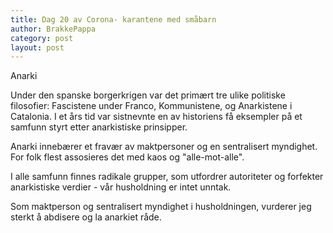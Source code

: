 ```yaml
---
title: Dag 20 av Corona- karantene med småbarn
author: BrakkePappa
category: post
layout: post
---
```



Anarki

Under den spanske borgerkrigen var det primært tre ulike politiske filosofier: Fascistene under Franco, Kommunistene, og Anarkistene i Catalonia. I et års tid var sistnevnte en av historiens få eksempler på et samfunn styrt etter anarkistiske prinsipper.

Anarki innebærer et fravær av maktpersoner og en sentralisert myndighet. For folk flest assosieres det med kaos og "alle-mot-alle".

I alle samfunn finnes radikale grupper, som utfordrer autoriteter og forfekter anarkistiske verdier - vår husholdning er intet unntak.

Som maktperson og sentralisert myndighet i husholdningen, vurderer jeg sterkt å abdisere og la anarkiet råde.
